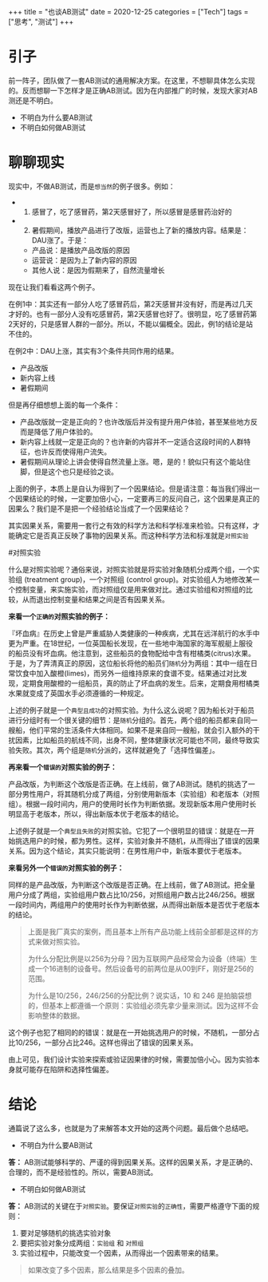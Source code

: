 +++
title = "也谈AB测试"
date = 2020-12-25
categories = ["Tech"]
tags = ["思考", "测试"]
+++

# 引子

前一阵子，团队做了一套AB测试的通用解决方案。在这里，不想聊具体怎么实现的。反而想聊一下怎样才是正确AB测试。因为在内部推广的时候，发现大家对AB测还是不明白。

- 不明白为什么要AB测试
- 不明白如何做AB测试


# 聊聊现实

现实中，不做AB测试，而是`想当然`的例子很多。例如：

- 1. 感冒了，吃了感冒药，第2天感冒好了，所以感冒是感冒药治好的

- 2. 暑假期间，播放产品进行了改版，运营也上了新的播放内容。结果是：DAU涨了。于是：
  - 产品说：是播放产品改版的原因
  - 运营说：是因为上了新内容的原因
  - 其他人说：是因为假期来了，自然流量增长

现在让我们看看这两个例子。

在例1中：其实还有一部分人吃了感冒药后，第2天感冒并没有好，而是再过几天才好的。也有一部分人没有吃感冒药，第2天感冒也好了。很明显，吃了感冒药第2天好的，只是感冒人群的一部分。所以，不能以偏概全。因此，例1的结论是站不住的。

在例2中：DAU上涨，其实有3个条件共同作用的结果。

- 产品改版
- 新内容上线
- 暑假期间

但是再仔细想想上面的每一个条件：

- 产品改版就一定是正向的？也许改版后并没有提升用户体验，甚至某些地方反而是降低了用户体验的。
- 新内容上线就一定是正向的？也许新的内容并不一定适合这段时间的人群特征，也许反而使得用户流失。
- 暑假期间从理论上讲会使得自然流量上涨。嗯，是的！貌似只有这个能站住脚，但是这个也只是经验之谈。

上面的例子，本质上是自认为得到了一个因果结论。但是请注意：每当我们得出一个因果结论的时候，一定要加倍小心，一定要再三的反问自己，这个因果是真正的因果么？我们是不是把一个经验结论当成了一个因果结论？

其实因果关系，需要用一套行之有效的科学方法和科学标准来检验。只有这样，才能确定它是否真正反映了事物的因果关系。而这种科学方法和标准就是`对照实验`

#对照实验

什么是对照实验呢？通俗来说，对照实验就是将实验对象随机分成两个组，一个实验组 (treatment group)，一个对照组 (control group)。对实验组人为地修改某一个控制变量，来实施实验，而对照组仅是用来做对比。通过实验组和对照组的比较，从而退出控制变量和结果之间是否有因果关系。

**来看一个`正确的`对照实验的例子：**

『坏血病』在历史上曾是严重威胁人类健康的一种疾病，尤其在远洋航行的水手中更为严重。在18世纪，一位英国船长发现，在一些地中海国家的海军舰艇上服役的船员没有坏血病。他注意到，这些船员的食物配给中含有柑橘类(citrus)水果。于是，为了弄清真正的原因，这位船长将他的船员们`随机`分为两组：其中一组在日常饮食中加入酸橙(limes)，而另外一组维持原来的食谱不变。结果通过对比发现，定期食用酸橙的一组船员，真的防止了坏血病的发生。后来，定期食用柑橘类水果就变成了英国水手必须遵循的一种规定。

上述的例子就是一个`典型且成功`的对照实验。为什么这么说呢？因为船长对于船员进行分组时有一个很关键的细节：是`随机`分组的。首先，两个组的船员都来自同一艘船，他们平常的生活条件大体相同。如果不是来自同一艘船，就会引入额外的干扰因素，比如船员的航线不同，出身不同，整体健康状况可能也不同，最终导致实验失败。其次，两个组是`随机`分派的，这样就避免了「选择性偏差」。

**再来看一个`错误的`对照实验的例子：**

产品改版，为判断这个改版是否正确。在上线前，做了AB测试。随机的挑选了一部分男性用户，将其随机分成了两组，分别使用新版本（实验组）和老版本（对照组）。根据一段时间内，用户的使用时长作为判断依据。发现新版本用户使用时长明显高于老版本，所以，得出新版本优于老版本的结论。

上述例子就是一个`典型且失败`的对照实验。它犯了一个很明显的错误：就是在一开始挑选用户的时候，都为男性。这样，实验对象并不随机，从而得出了错误的因果关系。因为这个结论，其实只能说明：在男性用户中，新版本要优于老版本。

**来看另外一个`错误的`对照实验的例子：**

同样的是产品改版，为判断这个改版是否正确。在上线前，做了AB测试。把全量用户分成了两组，实验组用户数占比10/256，对照组用户数占比246/256。根据一段时间内，两组用户的使用时长作为判断依据，从而得出新版本是否优于老版本的结论。
> 上面是我厂真实的案例，而且基本上所有产品功能上线前全部都是这样的方式来做对照实验。
>
> 为什么分配比例是以256为分母？因为互联网产品经常会为设备（终端）生成一个16进制的设备号。然后设备号的前两位是从00到FF，刚好是256的范围。
> 
> 为什么是10/256，246/256的分配比例？说实话，10 和 246 是拍脑袋想的，但基本上都遵循一个原则：实验组必须先拿少量来测试。因为这样不会影响整体的数据。

这个例子也犯了相同的的错误：就是在一开始挑选用户的时候，不随机，一部分占比10/256，一部分占比246。这样也得出了错误的因果关系。

由上可见，我们设计实验来探索或验证因果律的时候，需要加倍小心。因为实验本身就可能存在陷阱和选择性偏差。

# 结论 

通篇说了这么多，也就是为了来解答本文开始的这两个问题。最后做个总结吧。

- 不明白为什么要AB测试

**答：** AB测试能够科学的、严谨的得到因果关系。这样的因果关系，才是正确的、合理的，而不是经验性的。所以，需要AB测试。

- 不明白如何做AB测试

**答：** AB测试的关键在于`对照实验`。要保证`对照实验`的`正确性`，需要严格遵守下面的规则：

1. 要对足够随机的挑选实验对象
2. 要把实验对象分成两组：`实验组` 和 `对照组`
3. 实验过程中，只能改变一个因素，从而得出一个因素带来的结果。

  > 如果改变了多个因素，那么结果是多个因素的叠加。
